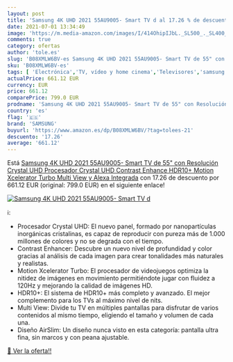 ```yaml
---
layout: post
title: 'Samsung 4K UHD 2021 55AU9005- Smart TV d al 17.26 % de descuento'
date: 2021-07-01 13:34:49
image: 'https://m.media-amazon.com/images/I/414OhipIJbL._SL500_._SL400_.jpg'
comments: true
category: ofertas
author: 'tole.es'
slug: 'B08XMLW6BV-es Samsung 4K UHD 2021 55AU9005- Smart TV de 55" con...'
sku: 'B08XMLW6BV-es'
tags: [ 'Electrónica','TV, vídeo y home cinema','Televisores','samsung','smart','tv', ]
actualPrice: 661.12 EUR
currency: EUR
price: 661.12
comparePrice: 799.0 EUR
prodname: 'Samsung 4K UHD 2021 55AU9005- Smart TV de 55" con Resolución Crystal UHD  Procesador Crystal UHD  Contrast Enhance  HDR10+  Motion Xcelerator Turbo  Multi View y Alexa Integrada'
country: 'es'
flag: '🇪🇸'
brand: 'SAMSUNG'
buyurl: 'https://www.amazon.es/dp/B08XMLW6BV/?tag=tolees-21'
descuento: '17.26'
average: '661.12'
---
```


Está [Samsung 4K UHD 2021 55AU9005- Smart TV de 55" con Resolución Crystal UHD  Procesador Crystal UHD  Contrast Enhance  HDR10+  Motion Xcelerator Turbo  Multi View y Alexa Integrada](https://www.amazon.es/dp/B08XMLW6BV/?tag=tolees-21) con 17.26 de descuento por 661.12 EUR (original: 799.0 EUR) en el siguiente enlace!

[![Samsung 4K UHD 2021 55AU9005- Smart TV d](https://m.media-amazon.com/images/I/414OhipIJbL._SL500_._SL400_.jpg)](https://www.amazon.es/dp/B08XMLW6BV/?tag=tolees-21)

ℹ️:

- Procesador Crystal UHD: El nuevo panel, formado por nanopartículas inorgánicas cristalinas, es capaz de reproducir con pureza más de 1.000 millones de colores y no se degrada con el tiempo.
- Contrast Enhancer: Descubre un nuevo nivel de profundidad y color gracias al análisis de cada imagen para crear tonalidades más naturales y realistas.
- Motion Xcelerator Turbo: El procesador de videojuegos optimiza la nitidez de imágenes en movimiento permitiéndote jugar con fluidez a 120Hz y mejorando la calidad de imágenes HD.
- HDR10+: El sistema de HDR10+ más completo y avanzado. El mejor complemento para los TVs al máximo nivel de nits.
- Multi View: Divide tu TV en múltiples pantallas para disfrutar de varios contenidos al mismo tiempo, eligiendo el tamaño y volumen de cada una.
- Diseño AirSlim: Un diseño nunca visto en esta categoría: pantalla ultra fina, sin marcos y con peana ajustable.

[🛒 Ver la oferta!!](https://www.amazon.es/dp/B08XMLW6BV/?tag=tolees-21)
